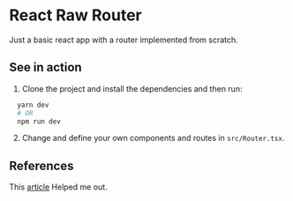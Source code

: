 # React Raw Router
Just a basic react app with a router implemented from scratch.

## See in action
1. Clone the project and install the dependencies and then run:
```bash
  yarn dev
  # OR
  npm run dev
```

2. Change and define your own components and routes in `src/Router.tsx`.

## References
This [article](https://jamesknelson.com/routing-with-raw-react/) Helped me out.
